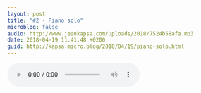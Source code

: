 ```yaml
---
layout: post
title: "#2 - Piano solo"
microblog: false
audio: http://www.jeankapsa.com/uploads/2018/7524b58afa.mp3
date: 2018-04-19 11:41:48 +0200
guid: http://kapsa.micro.blog/2018/04/19/piano-solo.html
---
```

<audio controls="controls" src="http://www.jeankapsa.com/uploads/2018/7524b58afa.mp3" />
